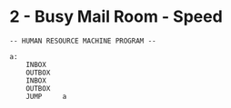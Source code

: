 # 2 - Busy Mail Room - Speed

```
-- HUMAN RESOURCE MACHINE PROGRAM --

a:
    INBOX   
    OUTBOX  
    INBOX   
    OUTBOX  
    JUMP     a



```